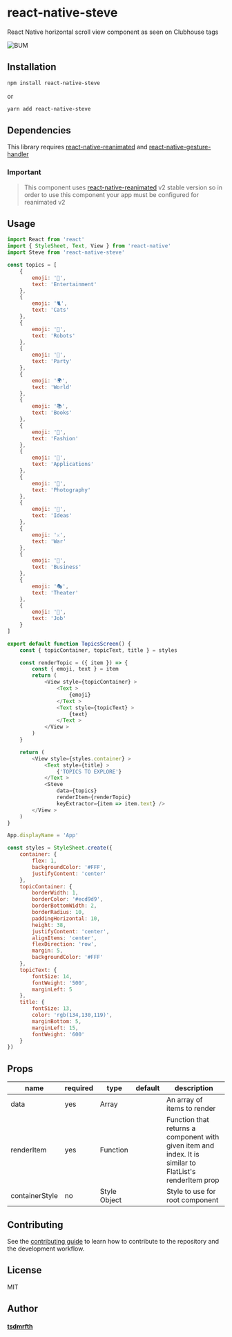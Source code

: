 # react-native-steve

React Native horizontal scroll view component as seen on Clubhouse tags

![BUM](https://media.giphy.com/media/FFq4lKeqeAIFrh7CrI/giphy.gif)

## Installation

```sh
npm install react-native-steve
```

or

```sh
yarn add react-native-steve
```

## Dependencies
This library requires [react-native-reanimated](https://github.com/software-mansion/react-native-reanimated) and [react-native-gesture-handler](https://github.com/software-mansion/react-native-gesture-handler)

### Important

> This component uses [react-native-reanimated](https://docs.swmansion.com/react-native-reanimated/docs) v2 stable version so in order to use this component your app must be configured for reanimated v2

## Usage

```javascript
import React from 'react'
import { StyleSheet, Text, View } from 'react-native'
import Steve from 'react-native-steve'

const topics = [
    {
        emoji: '🍻',
        text: 'Entertainment'
    },
    {
        emoji: '🐈',
        text: 'Cats'
    },
    {
        emoji: '🦾',
        text: 'Robots'
    },
    {
        emoji: '🎉',
        text: 'Party'
    },
    {
        emoji: '🌍',
        text: 'World'
    },
    {
        emoji: '📚',
        text: 'Books'
    },
    {
        emoji: '👘',
        text: 'Fashion'
    },
    {
        emoji: '📱',
        text: 'Applications'
    },
    {
        emoji: '📸',
        text: 'Photography'
    },
    {
        emoji: '🧠',
        text: 'Ideas'
    },
    {
        emoji: '⚔️',
        text: 'War'
    },
    {
        emoji: '💼',
        text: 'Business'
    },
    {
        emoji: '🎭',
        text: 'Theater'
    },
    {
        emoji: '📮',
        text: 'Job'
    }
]

export default function TopicsScreen() {
    const { topicContainer, topicText, title } = styles

    const renderTopic = ({ item }) => {
        const { emoji, text } = item
        return (
            <View style={topicContainer} >
                <Text >
                    {emoji}
                </Text >
                <Text style={topicText} >
                    {text}
                </Text >
            </View >
        )
    }

    return (
        <View style={styles.container} >
            <Text style={title} >
                {'TOPICS TO EXPLORE'}
            </Text >
            <Steve
                data={topics}
                renderItem={renderTopic}
                keyExtractor={item => item.text} />
        </View >
    )
}

App.displayName = 'App'

const styles = StyleSheet.create({
    container: {
        flex: 1,
        backgroundColor: '#FFF',
        justifyContent: 'center'
    },
    topicContainer: {
        borderWidth: 1,
        borderColor: '#ecd9d9',
        borderBottomWidth: 2,
        borderRadius: 10,
        paddingHorizontal: 10,
        height: 38,
        justifyContent: 'center',
        alignItems: 'center',
        flexDirection: 'row',
        margin: 5,
        backgroundColor: '#FFF'
    },
    topicText: {
        fontSize: 14,
        fontWeight: '500',
        marginLeft: 5
    },
    title: {
        fontSize: 13,
        color: 'rgb(134,130,119)',
        marginBottom: 5,
        marginLeft: 15,
        fontWeight: '600'
    }
})
```

## Props

| name                      | required | type |  default | description |
| ------------------------- | -------- | ---- |  ------- | ------------|
| data                | yes      |   Array      |  | An array of items to render
| renderItem | yes | Function | | Function that returns a component with given item and index. It is similar to FlatList's renderItem prop  |
|containerStyle|no|Style Object| | Style to use for root component | 

## Contributing

See the [contributing guide](CONTRIBUTING.md) to learn how to contribute to the repository and the development workflow.

## License

MIT

## Author

#### [tsdmrfth](https://twitter.com/tsdmrfth)
